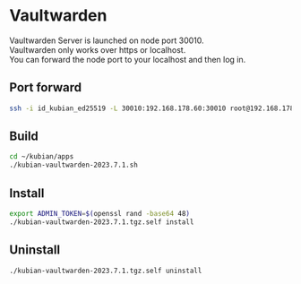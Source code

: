 # Vaultwarden
Vaultwarden Server is launched on node port 30010.  
Vaultwarden only works over https or localhost.  
You can forward the node port to your localhost and then log in.

## Port forward
```bash
ssh -i id_kubian_ed25519 -L 30010:192.168.178.60:30010 root@192.168.178.60
```

## Build
```bash
cd ~/kubian/apps
./kubian-vaultwarden-2023.7.1.sh
```

## Install
```bash
export ADMIN_TOKEN=$(openssl rand -base64 48)
./kubian-vaultwarden-2023.7.1.tgz.self install
```

## Uninstall
```bash
./kubian-vaultwarden-2023.7.1.tgz.self uninstall
```